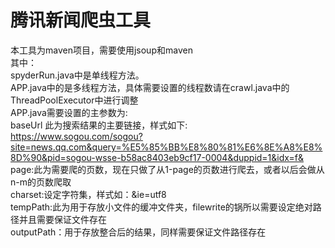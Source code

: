 # 腾讯新闻爬虫工具
本工具为maven项目，需要使用jsoup和maven  
其中：  
spyderRun.java中是单线程方法。  
APP.java中的是多线程方法，具体需要设置的线程数请在crawl.java中的ThreadPoolExecutor中进行调整  
APP.java需要设置的主参数为:  
baseUrl 此为搜索结果的主要链接，样式如下:  
https://www.sogou.com/sogou?site=news.qq.com&query=%E5%85%BB%E8%80%81%E6%8E%A8%E8%8D%90&pid=sogou-wsse-b58ac8403eb9cf17-0004&duppid=1&idx=f&  
page:此为需要爬的页数，现在只做了从1-page的页数进行爬去，或者以后会做从n-m的页数爬取  
charset:设定字符集，样式如：&ie=utf8  
tempPath:此为用于存放小文件的缓冲文件夹，filewrite的锅所以需要设定绝对路径并且需要保证文件存在  
outputPath：用于存放整合后的结果，同样需要保证文件路径存在
